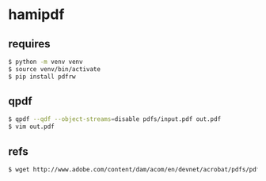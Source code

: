 # hamipdf

## requires

``` sh
$ python -m venv venv
$ source venv/bin/activate
$ pip install pdfrw
```

## qpdf
``` sh
$ qpdf --qdf --object-streams=disable pdfs/input.pdf out.pdf
$ vim out.pdf
```

## refs
``` sh
$ wget http://www.adobe.com/content/dam/acom/en/devnet/acrobat/pdfs/pdf_reference_1-7.pdf
```
